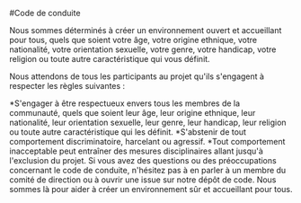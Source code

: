 #Code de conduite

Nous sommes déterminés à créer un environnement ouvert et accueillant pour tous, quels que soient votre âge, votre origine ethnique, votre nationalité, votre orientation sexuelle, votre genre, votre handicap, votre religion ou toute autre caractéristique qui vous définit.

Nous attendons de tous les participants au projet qu'ils s'engagent à respecter les règles suivantes :

*S'engager à être respectueux envers tous les membres de la communauté, quels que soient leur âge, leur origine ethnique, leur nationalité, leur orientation sexuelle, leur genre, leur handicap, leur religion ou toute autre caractéristique qui les définit.
*S'abstenir de tout comportement discriminatoire, harcelant ou agressif.
*Tout comportement inacceptable peut entraîner des mesures disciplinaires allant jusqu'à l'exclusion du projet.
Si vous avez des questions ou des préoccupations concernant le code de conduite, n'hésitez pas à en parler à un membre du comité de direction ou à ouvrir une issue sur notre dépôt de code. Nous sommes là pour aider à créer un environnement sûr et accueillant pour tous.